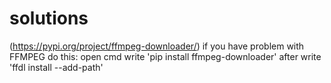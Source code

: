 # solutions
(https://pypi.org/project/ffmpeg-downloader/)
if you have problem with FFMPEG do this:
open cmd
write 'pip install ffmpeg-downloader'
after write 'ffdl install --add-path'
